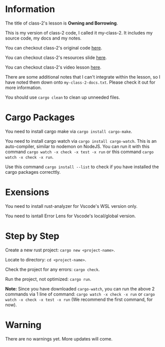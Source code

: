 # Information

The title of class-2's lesson is **Owning and Borrowing**.

This is my version of class-2 code, I called it my-class-2. It includes my source code, my docs and my notes. 

You can checkout class-2's original code [here](https://github.com/CocDap/Rust-Bootcamp-2023/tree/class-2-code-content). 

You can checkout class-2's resources slide [here](https://docs.google.com/presentation/d/1AzU_sCEEZw2fxL0LK3oNIURkku4Hzn-2/edit#slide=id.p1).
 
You can checkout class-2's video lesson [here](https://youtu.be/vNRJ2t7pzgs).

There are some additional notes that I can't integrate within the lesson, so I have noted them down onto `my-class-2-docs.txt`. Please check it out for more information.

You should use `cargo clean` to clean up unneeded files.

# Cargo Packages

You need to install cargo make via `cargo install cargo-make`.

You need to install cargo watch via `cargo install cargo-watch`. This is an auto-compiler, similar to nodemon on NodeJS. You can run it with this command `cargo watch -x check -x test -x run` or this command `cargo watch -x check -x run`.

Use this command `cargo install --list` to check if you have installed the cargo packages correcttly.

# Exensions

You need to install rust-analyzer for Vscode's WSL version only.

You need to isntall Error Lens for Vscode's local/global version.

# Step by Step

Create a new rust project: `cargo new <project-name>`.

Locate to directory: `cd <project-name>`.

Check the project for any errors: `cargo check`.

Run the project, not optimized: `cargo run`.

**Note:** Since you have downloaded `cargo-watch`, you can run the above 2 commands via 1 line of command: `cargo watch -x check -x run` or `cargo watch -x check -x test -x run` (We recommend the first command, for now).

# Warning

There are no warnings yet. More updates will come.
